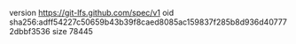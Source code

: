 version https://git-lfs.github.com/spec/v1
oid sha256:adff54227c50659b43b39f8caed8085ac159837f285b8d936d407772dbbf3536
size 78445
